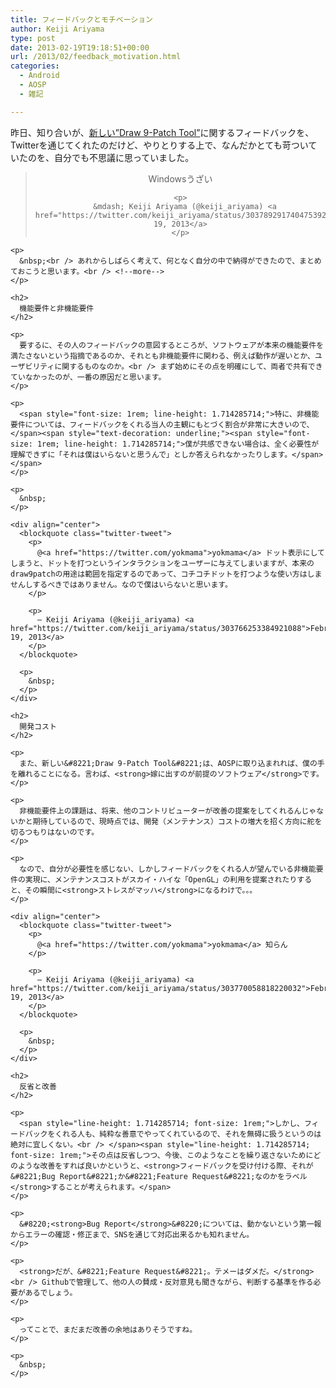 ```yaml
---
title: フィードバックとモチベーション
author: Keiji Ariyama
type: post
date: 2013-02-19T19:18:51+00:00
url: /2013/02/feedback_motivation.html
categories:
  - Android
  - AOSP
  - 雑記

---
```

昨日、知り合いが、[新しい&#8221;Draw 9-Patch Tool&#8221;][1]に関するフィードバックを、Twitterを通じてくれたのだけど、やりとりする上で、なんだかとても苛ついていたのを、自分でも不思議に思っていました。

<div align="center">
  <blockquote class="twitter-tweet">
    <p>
      Windowsうざい
    </p>
    
    <p>
      &mdash; Keiji Ariyama (@keiji_ariyama) <a href="https://twitter.com/keiji_ariyama/status/303789291740475392">February 19, 2013</a>
    </p>
  </blockquote>
  
  <p>
    </div> 
    
    <p>
      &nbsp;<br /> あれからしばらく考えて、何となく自分の中で納得ができたので、まとめておこうと思います。<br /> <!--more-->
    </p>
    
    <h2>
      機能要件と非機能要件
    </h2>
    
    <p>
      要するに、その人のフィードバックの意図するところが、ソフトウェアが本来の機能要件を満たさないという指摘であるのか、それとも非機能要件に関わる、例えば動作が遅いとか、ユーザビリティに関するものなのか。<br /> まず始めにその点を明確にして、両者で共有できていなかったのが、一番の原因だと思います。
    </p>
    
    <p>
      <span style="font-size: 1rem; line-height: 1.714285714;">特に、非機能要件については、フィードバックをくれる当人の主観にもとづく割合が非常に大きいので、</span><span style="text-decoration: underline;"><span style="font-size: 1rem; line-height: 1.714285714;">僕が共感できない場合は、全く必要性が理解できずに「それは僕はいらないと思うんで」としか答えられなかったりします。</span></span>
    </p>
    
    <p>
      &nbsp;
    </p>
    
    <div align="center">
      <blockquote class="twitter-tweet">
        <p>
          @<a href="https://twitter.com/yokmama">yokmama</a> ドット表示にしてしまうと、ドットを打つというインタラクションをユーザーに与えてしまいますが、本来のdraw9patchの用途は範囲を指定するのであって、コチコチドットを打つような使い方はしませんしするべきではありません。なので僕はいらないと思います。
        </p>
        
        <p>
          — Keiji Ariyama (@keiji_ariyama) <a href="https://twitter.com/keiji_ariyama/status/303766253384921088">February 19, 2013</a>
        </p>
      </blockquote>
      
      <p>
        &nbsp;
      </p>
    </div>
    
    <h2>
      開発コスト
    </h2>
    
    <p>
      また、新しい&#8221;Draw 9-Patch Tool&#8221;は、AOSPに取り込まれれば、僕の手を離れることになる。言わば、<strong>嫁に出すのが前提のソフトウェア</strong>です。
    </p>
    
    <p>
      非機能要件上の課題は、将来、他のコントリビューターが改善の提案をしてくれるんじゃないかと期待しているので、現時点では、開発（メンテナンス）コストの増大を招く方向に舵を切るつもりはないのです。
    </p>
    
    <p>
      なので、自分が必要性を感じない、しかしフィードバックをくれる人が望んでいる非機能要件の実現に、メンテナンスコストがスカイ・ハイな「OpenGL」の利用を提案されたりすると、その瞬間に<strong>ストレスがマッハ</strong>になるわけで。。。
    </p>
    
    <div align="center">
      <blockquote class="twitter-tweet">
        <p>
          @<a href="https://twitter.com/yokmama">yokmama</a> 知らん
        </p>
        
        <p>
          — Keiji Ariyama (@keiji_ariyama) <a href="https://twitter.com/keiji_ariyama/status/303770058818220032">February 19, 2013</a>
        </p>
      </blockquote>
      
      <p>
        &nbsp;
      </p>
    </div>
    
    <h2>
      反省と改善
    </h2>
    
    <p>
      <span style="line-height: 1.714285714; font-size: 1rem;">しかし、フィードバックをくれる人も、純粋な善意でやってくれているので、それを無碍に扱うというのは絶対に宜しくない。<br /> </span><span style="line-height: 1.714285714; font-size: 1rem;">その点は反省しつつ、今後、このようなことを繰り返さないためにどのような改善をすれば良いかというと、<strong>フィードバックを受け付ける際、それが&#8221;Bug Report&#8221;か&#8221;Feature Request&#8221;なのかをラベル</strong>することが考えられます。</span>
    </p>
    
    <p>
      &#8220;<strong>Bug Report</strong>&#8220;については、動かないという第一報からエラーの確認・修正まで、SNSを通じて対応出来るかも知れません。
    </p>
    
    <p>
      <strong>だが、&#8221;Feature Request&#8221;。テメーはダメだ。</strong><br /> Githubで管理して、他の人の賛成・反対意見も聞きながら、判断する基準を作る必要があるでしょう。
    </p>
    
    <p>
      ってことで、まだまだ改善の余地はありそうですね。
    </p>
    
    <p>
      &nbsp;
    </p>

 [1]: http://blog.keiji.io/2013/02/newdraw9patchtool.html